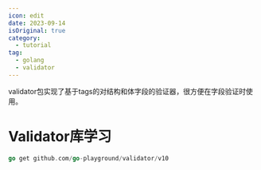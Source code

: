 ```yaml
---
icon: edit
date: 2023-09-14
isOriginal: true
category:
  - tutorial
tag:
  - golang
  - validator
---
```


validator包实现了基于tags的对结构和体字段的验证器，很方便在字段验证时使用。

<!-- more -->

# Validator库学习

```go
go get github.com/go-playground/validator/v10
```




